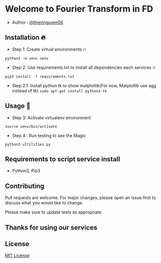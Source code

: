 # Welcome to Fourier Transform in FD

- Author : [@thiennguyen56](https://github.com/thiennguyen56)

## Installation 🔥
- Step 1: Create virtual environments 🔥

`python3 -m venv venv`

- Step 2: Use requirements.txt to install all dependencies each services 🔥

`pip3 install -r requirements.txt`

- Step 2.1: Install python tk to show matplotlib(For now, Matplotlib use agg instead of tk)
`sudo apt-get install python3-tk`

## Usage 🚀
- Step 3: Activate virtualenv environment

`source venv/bin/activate`

- Step 4 : Run testing to see the Magic

`python3 ultilities.py`


## Requirements to script service install
- Python3, Pip3

## Contributing
Pull requests are welcome. For major changes, please open an issue first to discuss what you would like to change.

Please make sure to update tests as appropriate.

## Thanks for using our services

## License
[MIT License](https://choosealicense.com/licenses/mit/)
